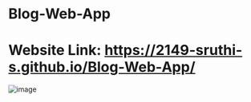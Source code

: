 # Blog-Web-App

# Website Link: https://2149-sruthi-s.github.io/Blog-Web-App/



![image](https://github.com/2149-SRUTHI-S/Blog-Web-App/assets/129876043/2e9d4fbf-af74-4fcd-a917-514b5c473b12)
